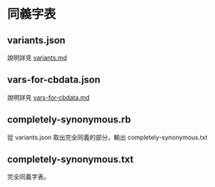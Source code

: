 # 同義字表

## variants.json

說明詳見 [variants.md](variants.md)

## vars-for-cbdata.json

說明詳見 [vars-for-cbdata.md](vars-for-cbdata.md)

## completely-synonymous.rb

從 variants.json 取出完全同義的部分，輸出 completely-synonymous.txt

## completely-synonymous.txt

完全同義字表。
